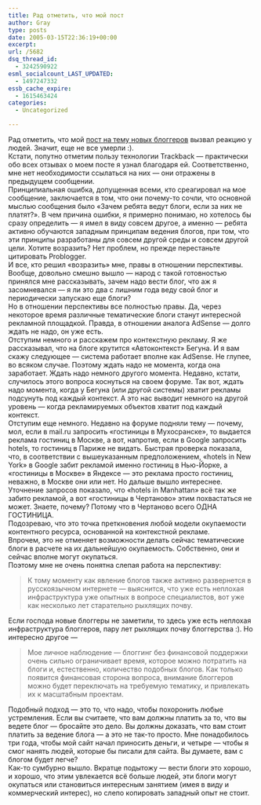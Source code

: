 ```yaml
---
title: Рад отметить, что мой пост
author: Gray
type: posts
date: 2005-03-15T22:36:19+00:00
excerpt:
url: /5682
dsq_thread_id:
  - 3242590922
esml_socialcount_LAST_UPDATED:
  - 1497247332
essb_cache_expire:
  - 1615463424
categories:
  - Uncategorized

---
```








Рад отметить, что мой <a href="http://www.searchengines.ru/blog/archives/005676.html" target="_blank">пост на тему новых блоггеров</a> вызвал реакцию у людей. Значит, еще не все умерли :).  
Кстати, попутно отметим пользу технологии Trackback &#8212; практически обо всех отзывах о моем посте я узнал благодаря ей. Соответственно, мне нет необходимости ссылаться на них &#8212; они отражены в предыдущем сообщении.  
Принципиальная ошибка, допущенная всеми, кто среагировал на мое сообщение, заключается в том, что они почему-то сочли, что основной мыслью сообщения было &#171;Зачем ребята ведут блоги, если за них не платят?&#187;. В чем причина ошибки, я примерно понимаю, но хотелось бы сразу определить &#8212; я имел в виду совсем другое, а именно &#8212; ребята активно обучаются западным принципам ведения блогов, при том, что эти принципы разработаны для совсем другой среды и совсем другой цели. Хотите возразить? Нет проблем, но прежде перестаньте цитировать Problogger.  
И все, кто решил &#171;возразить&#187; мне, правы в отношении перспективы. Вообще, довольно смешно вышло &#8212; народ с такой готовностью принялся мне рассказывать, зачем надо вести блог, что аж я засомневался &#8212; я ли это два с лишним года веду свой блог и периодически запускаю еще блоги?  
Но в отношении перспективы все полностью правы. Да, через некоторое время различные тематические блоги станут интересной рекламной площадкой. Правда, в отношении аналога AdSense &#8212; долго ждать не надо, он уже есть.  
Отступим немного и расскажем про контекстную рекламу. Я же рассказывал, что на блоге крутится &#171;Автоконтекст&#187; Бегуна. И я вам скажу следующее &#8212; система работает вполне как AdSense. Не глупее, во всяком случае. Поэтому ждать надо не момента, когда она заработает. Ждать надо немного другого момента. Недавно, кстати, случилось этого вопроса коснуться на своем форуме. Так вот, ждать надо момента, когда у Бегуна (или другой системы) хватит рекламы подсунуть под каждый контекст. А это нас выводит немного на другой уровень &#8212; когда рекламируемых объектов хватит под каждый контекст.  
Отступим еще немного. Недавно на форуме подняли тему &#8212; почему, мол, если в mail.ru запросить &#171;гостиницы в Мухосранске&#187;, то выдается реклама гостиниц в Москве, а вот, напротив, если в Google запросить hotels, то гостиниц в Париже не видать. Быстрая проверка показала, что, в соответствии с вышеуказанным предположением, &#171;hotels in New York&#187; в Google забит рекламой именно гостиниц в Нью-Йорке, а &#171;гостиницы в Москве&#187; в Яндексе &#8212; это реклама просто гостиниц, неважно, в Москве они или нет. Но дальше вышло интереснее. Уточнение запросов показало, что &#171;hotels in Manhattan&#187; всё так же забито рекламой, а вот &#171;гостиницы в Чертаново&#187; этим похвастаться не может. Знаете, почему? Потому что в Чертаново всего ОДНА ГОСТИНИЦА.  
Подозреваю, что это точка преткновения любой модели окупаемости контентного ресурса, основанной на контекстной рекламе.  
Впрочем, это не отменяет возможности делать сейчас тематические блоги в расчете на их дальнейшую окупаемость. Собственно, они и сейчас вполне могут окупаться.  
Поэтому мне не очень понятна слепая работа на перспективу:

> К тому моменту как явление блогов также активно развернется в русскоязычном интернете &#8212; выяснится, что уже есть неплохая инфраструктура уже опытных в вопросе специалистов, вот уже как несколько лет старательно рыхлящих почву.

Если господа новые блоггеры не заметили, то здесь уже есть неплохая инфраструктура блоггеров, пару лет рыхлящих почву блоггерства :). Но интересно другое &#8212; 

> Мое личное наблюдение &#8212; блоггинг без финансовой поддержки очень сильно ограничивает время, которое можно потратить на блоги и, естественно, количество подобных блогов. Как только появится финансовая сторона вопроса, внимание блоггеров можно будет переключать на требуемую тематику, и привлекать их к масштабным проектам.

Подобный подход &#8212; это то, что надо, чтобы похоронить любые устремления. Если вы считаете, что вам должны платить за то, что вы ведете блог &#8212; бросайте это дело. Вы должны доказать, что вам стоит платить за ведение блога &#8212; а это не так-то просто. Мне понадобилось три года, чтобы мой сайт начал приносить деньги, и четыре &#8212; чтобы я смог нанять людей, которые бы писали для сайта. Вы думаете, вам с блогом будет легче?  
Как-то сумбурно вышло. Вкратце подытожу &#8212; вести блоги это хорошо, и хорошо, что этим увлекается всё больше людей, эти блоги могут окупаться или становиться интересным занятием (имея в виду и коммерческий интерес), но слепо копировать западный опыт не стоит.
